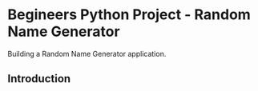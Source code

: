 # Begineers Python Project - Random Name Generator
Building a Random Name Generator application.
## Introduction 


